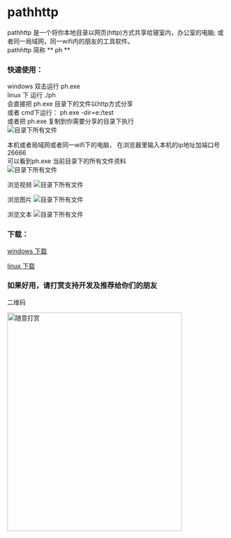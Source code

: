 # pathhttp
pathhttp 是一个将你本地目录以网页(http)方式共享给寝室内，办公室的电脑; 或者同一局域网，同一wifi内的朋友的工具软件。   
pathhttp 简称 ** ph **


### 快速使用：
windows 双击运行 ph.exe     
linux 下 运行 ./ph  
会直接把 ph.exe 目录下的文件以http方式分享  
或者 cmd下运行：  ph.exe -dir=e:/test   
或者把 ph.exe 复制到你需要分享的目录下执行  
![目录下所有文件]( https://img2024.cnblogs.com/blog/243680/202411/243680-20241112091309506-870214776.png)    

本机或者局域网或者同一wifi下的电脑， 在浏览器里输入本机的ip地址加端口号 26666  
可以看到ph.exe 当前目录下的所有文件资料  
![目录下所有文件](https://img2024.cnblogs.com/blog/243680/202411/243680-20241112091357247-1174580171.png)

浏览视频
![目录下所有文件](https://img2024.cnblogs.com/blog/243680/202411/243680-20241112091620156-867878937.png)

浏览图片
![目录下所有文件](https://img2024.cnblogs.com/blog/243680/202411/243680-20241112091546404-1770848035.png)

浏览文本
![目录下所有文件](https://img2024.cnblogs.com/blog/243680/202411/243680-20241112091713964-1905284022.png)

 

### 下载：

[windows  下载](http://www.bangnikanzhe.com/download/ph.zip)

[linux 下载](http://www.bangnikanzhe.com/download/ph)



### 如果好用，请打赏支持开发及推荐给你们的朋友
二维码
<!-- ![随意打赏](https://github.com/284851828/pathhttp/blob/main/other/weichat_pay.jpg) -->
<img src="https://img2024.cnblogs.com/blog/243680/202411/243680-20241112091903756-1335192482.jpg" alt="随意打赏" width="400" height="500" />

